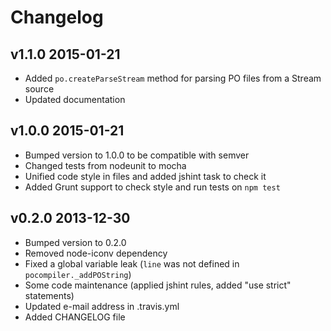 # Changelog

## v1.1.0 2015-01-21

  * Added `po.createParseStream` method for parsing PO files from a Stream source
  * Updated documentation

## v1.0.0 2015-01-21

  * Bumped version to 1.0.0 to be compatible with semver
  * Changed tests from nodeunit to mocha
  * Unified code style in files and added jshint task to check it
  * Added Grunt support to check style and run tests on `npm test`

## v0.2.0 2013-12-30

  * Bumped version to 0.2.0
  * Removed node-iconv dependency
  * Fixed a global variable leak (`line` was not defined in `pocompiler._addPOString`)
  * Some code maintenance (applied jshint rules, added "use strict" statements)
  * Updated e-mail address in .travis.yml
  * Added CHANGELOG file
